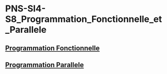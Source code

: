 # PNS-SI4-S8_Programmation_Fonctionnelle_et_Parallele

## [Programmation Fonctionnelle](Fonc/README.md)

## [Programmation Parallele](Para/README.md)
